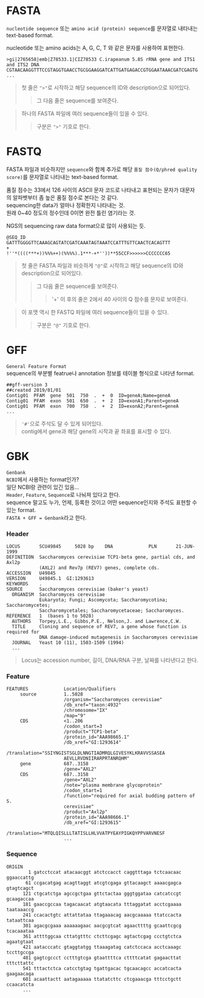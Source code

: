 # FASTA
```nucleotide sequence``` 또는 ```amino acid (protein) sequence```를 문자열로 내타내는 text-based format.

nucleotide 또는 amino acids는 A, G, C, T 와 같은 문자를 사용하여 표현한다.

```
>gi|2765658|emb|Z78533.1|CIZ78533 C.irapeanum 5.8S rRNA gene and ITS1 and ITS2 DNA
CGTAACAAGGTTTCCGTAGGTGAACCTGCGGAAGGATCATTGATGAGACCGTGGAATAAACGATCGAGTG
...
```
> 첫 줄은 ```">"```로 시작하고 해당 sequence의 ID와 description으로 되어있다.
>   > 그 다음 줄은 sequence를 보여준다.

> 하나의 FASTA 파일에 여러 sequence들이 있을 수 있다.
>   > 구분은 ```">"``` 기호로 한다.

# FASTQ
FASTA 파일과 비슷하지만 ```sequence```와 함께 추가로 해당 ```품질 점수(Q/phred quality score)```를 문자열로 나타내는 text-based format.

품질 점수는 33에서 126 사이의 ASCII 문자 코드로 나타내고 표현되는 문자가 대문자의 알파벳부터 좀 높은 품질 점수로 본다는 것 같다.   
sequencing한 data가 얼마나 정확한지 나타내는 것.   
원래 0~40 정도의 정수인데 0이면 완전 틀린 염기라는 것.

NGS의 sequencing raw data format으로 많이 사용되는 듯.
```
@SEQ_ID
GATTTGGGGTTCAAAGCAGTATCGATCAAATAGTAAATCCATTTGTTCAACTCACAGTTT
+
!''*((((***+))%%%++)(%%%%).1***-+*''))**55CCF>>>>>>CCCCCCC65
```
> 첫 줄은 FASTA 파일과 비슷하게 ```"@"```로 시작하고 해당 sequence의 ID와 description으로 되어있다.
>   > 그 다음 줄은 sequence를 보여준다.
>   >   > '+' 이 후의 줄은 2에서 40 사이의 Q 점수를 문자로 보여준다.

> 이 포맷 역시 한 FASTQ 파일에 여러 sequence들이 있을 수 있다.
>   > 구분은 ```"@"``` 기호로 한다.

# GFF
```General Feature Format```   
sequence의 부분별 featrue나 annotation 정보를 테이블 형식으로 나타낸 format.   
```
##gff-version 3
##created 2019/01/01
Contig01  PFAM  gene  501  750  .  +  0  ID=geneA;Name=geneA 
Contig01  PFAM  exon  501  650  .  +  2  ID=exonA1;Parent=geneA 
Contig01  PFAM  exon  700  750  .  +  2  ID=exonA2;Parent=geneA 
...
```
> ```'#'```으로 주석도 달 수 있게 되어있다.   
> contig에서 gene과 해당 gene의 시작과 끝 좌표를 표시할 수 있다.

# GBK
```Genbank```   
```NCBI```에서 사용하는 format인가?   
일단 NCBI랑 관련이 있긴 있음...   
```Header```, ```Feature```, ```Sequence```로 나눠져 있다고 한다.   
sequence 말고도 누가, 언제, 등록한 것이고 어떤 sequence인지와 주석도 표현할 수 있는 format.   
```FASTA + GFF = Genbank```라고 한다.   

### Header
```
LOCUS       SCU49845     5028 bp    DNA             PLN       21-JUN-1999
DEFINITION  Saccharomyces cerevisiae TCP1-beta gene, partial cds, and Axl2p
            (AXL2) and Rev7p (REV7) genes, complete cds.
ACCESSION   U49845
VERSION     U49845.1  GI:1293613
KEYWORDS    .
SOURCE      Saccharomyces cerevisiae (baker's yeast)
  ORGANISM  Saccharomyces cerevisiae
            Eukaryota; Fungi; Ascomycota; Saccharomycotina; Saccharomycetes;
            Saccharomycetales; Saccharomycetaceae; Saccharomyces.
REFERENCE   1  (bases 1 to 5028)
  AUTHORS   Torpey,L.E., Gibbs,P.E., Nelson,J. and Lawrence,C.W.
  TITLE     Cloning and sequence of REV7, a gene whose function is required for
            DNA damage-induced mutagenesis in Saccharomyces cerevisiae
  JOURNAL   Yeast 10 (11), 1503-1509 (1994)
  ...
```
> Locus는 accession number, 길이, DNA/RNA 구분, 날짜를 나타낸다고 한다.

### Feature
```
FEATURES             Location/Qualifiers
     source          1..5028
                     /organism="Saccharomyces cerevisiae"
                     /db_xref="taxon:4932"
                     /chromosome="IX"
                     /map="9"
     CDS             <1..206
                     /codon_start=3
                     /product="TCP1-beta"
                     /protein_id="AAA98665.1"
                     /db_xref="GI:1293614"
                     /translation="SSIYNGISTSGLDLNNGTIADMRQLGIVESYKLKRAVVSSASEA
                     AEVLLRVDNIIRARPRTANRQHM"
     gene            687..3158
                     /gene="AXL2"
     CDS             687..3158
                     /gene="AXL2"
                     /note="plasma membrane glycoprotein"
                     /codon_start=1
                     /function="required for axial budding pattern of S.
                     cerevisiae"
                     /product="Axl2p"
                     /protein_id="AAA98666.1"
                     /db_xref="GI:1293615"
                     /translation="MTQLQISLLLTATISLLHLVVATPYEAYPIGKQYPPVARVNESF
                     ...
```


### Sequence
```
ORIGIN
        1 gatcctccat atacaacggt atctccacct caggtttaga tctcaacaac ggaaccattg
       61 ccgacatgag acagttaggt atcgtcgaga gttacaagct aaaacgagca gtagtcagct
      121 ctgcatctga agccgctgaa gttctactaa gggtggataa catcatccgt gcaagaccaa
      181 gaaccgccaa tagacaacat atgtaacata tttaggatat acctcgaaaa taataaaccg
      241 ccacactgtc attattataa ttagaaacag aacgcaaaaa ttatccacta tataattcaa
      301 agacgcgaaa aaaaaagaac aacgcgtcat agaacttttg gcaattcgcg tcacaaataa
      361 attttggcaa cttatgtttc ctcttcgagc agtactcgag ccctgtctca agaatgtaat
      421 aatacccatc gtaggtatgg ttaaagatag catctccaca acctcaaagc tccttgccga
      481 gagtcgccct cctttgtcga gtaattttca cttttcatat gagaacttat tttcttattc
      541 tttactctca catcctgtag tgattgacac tgcaacagcc accatcacta gaagaacaga
      601 acaattactt aatagaaaaa ttatatcttc ctcgaaacga tttcctgctt ccaacatcta
      ...
```
